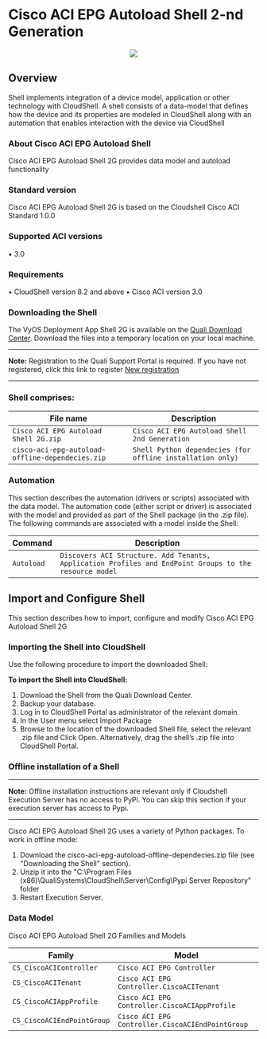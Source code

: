 # Cisco ACI EPG Autoload Shell 2-nd Generation
<p align="center">
<img src="https://github.com/QualiSystems/devguide_source/raw/master/logo.png"></img>
</p>

## Overview
Shell implements integration of a device model, application or other technology with CloudShell. A shell consists of a data-model that defines how the device and its properties are modeled in CloudShell along with an automation that enables interaction with the device via CloudShell

### About Cisco ACI EPG Autoload Shell
Cisco ACI EPG Autoload Shell 2G provides data model and autoload
functionality

### Standard version
Cisco ACI EPG Autoload Shell 2G is based on the Cloudshell Cisco ACI Standard 1.0.0

### Supported ACI versions
▪ 3.0

### Requirements
▪ CloudShell version 8.2 and above
▪ Cisco ACI version 3.0

### Downloading the Shell
The VyOS Deployment App Shell 2G is available on the [Quali Download Center](https://support.quali.com/entries/87063688-Solution-Pack-Download-Center).
Download the files into a temporary location on your local machine.
___
**Note:** Registration to the Quali Support Portal is required. If you have not registered,
click this link to register [New registration](http://portal.qualisystems.com/entries/43187197)
___

### Shell comprises:
|File name|Description|
|---|---|
|`Cisco ACI EPG Autoload Shell 2G.zip`|`Cisco ACI EPG Autoload Shell 2nd Generation`|
|`cisco-aci-epg-autoload-offline-dependecies.zip`|`Shell Python dependecies (for offline installation only)`|

### Automation
This section describes the automation (drivers or scripts) associated with the data model. The automation code (either script or driver) is associated with the model and provided as part of the Shell package (in the .zip file). The following commands are associated with a model inside the Shell:

|Command |Description|
|---|---|
|`Autoload`|`Discovers ACI Structure. Add Tenants, Application Profiles and EndPoint Groups to the resource model`|

## Import and Configure Shell
This section describes how to import, configure and modify Cisco ACI EPG Autoload Shell 2G

### Importing the Shell into CloudShell
Use the following procedure to import the downloaded Shell:

**To import the Shell into CloudShell:**
  1. Download the Shell from the Quali Download Center.
  2. Backup your database.
  3. Log in to CloudShell Portal as administrator of the relevant domain.
  4. In the User menu select Import Package
  5. Browse to the location of the downloaded Shell file, select the relevant .zip file and Click Open. Alternatively, drag   the shell’s .zip file into CloudShell Portal.

### Offline installation of a Shell
___
**Note:** Offline installation instructions are relevant only if Cloudshell Execution Server has no access to PyPi. You can skip this section if your execution server has access to Pypi.
___
Cisco ACI EPG Autoload Shell 2G uses a variety of Python packages. To work in offline mode:
  1. Download the cisco-aci-epg-autoload-offline-dependecies.zip file (see "Downloading the Shell" section).
  2. Unzip it into the "C:\Program Files (x86)\QualiSystems\CloudShell\Server\Config\Pypi Server Repository" folder
  3. Restart Execution Server.

### Data Model
Cisco ACI EPG Autoload Shell 2G Families and Models

|Family |Model|
|---|---|
|`CS_CiscoACIController`|`Cisco ACI EPG Controller`|
|`CS_CiscoACITenant`|`Cisco ACI EPG Controller.CiscoACITenant`|
|`CS_CiscoACIAppProfile`|`Cisco ACI EPG Controller.CiscoACIAppProfile`|
|`CS_CiscoACIEndPointGroup`|`Cisco ACI EPG Controller.CiscoACIEndPointGroup`|
